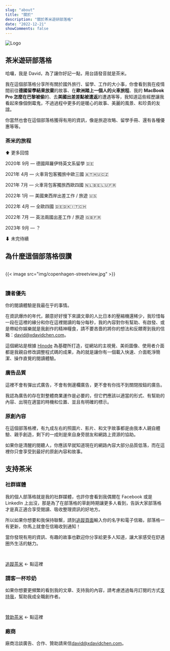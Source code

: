 ```yaml
---
slug: "about"
title: "關於"
description: "關於茶米遊研部落格"
date: "2022-12-21"
showComments: false
---
```


<p class="text-center"><img src="https://davidchen.world/img/main_hue71b649018e46ccd550224f6b3e95c81_214225_1400x1050_fill_q75_h2_box_smart1_3.webp" class="img-fluid w-50" alt="Logo"></p>

<!-- <center>Hinode is een blog thema voor Hugo, een open-source statische website generator.</center> -->

## 茶米遊研部落格
哈囉，我是 David，為了讓你好記一點，用台語發音就是茶米。

我在這個部落格分享所有關於國外旅行、留學、工作的大小事，你會看到我在疫情間前往**德國留學結果放棄**的故事、在**歐洲踏上一個人的火車旅程**、我的 **MacBook Pro 怎麼在巴黎被偷**的、去**美國出差差點被遣返**的遭遇等等，我知道這些經歷讓我看起來像個倒霉鬼，不過過程中更多的是暖心的故事、美麗的風景、和珍貴的友誼。

你當然也會在這個部落格獲得有用的資訊，像是旅遊攻略、留學手冊、還有各種優惠等等。

### 茶米的旅程

⬆ 更多回憶

2020年 9月 — 德國拜羅伊特英文系留學 🇩🇪

2021年 4月 — 火車背包客獨旅中歐三國 🇦🇹🇭🇺🇨🇿

2021年 7月 — 火車背包客獨旅西歐四國 🇳🇱🇧🇪🇱🇺🇫🇷

2022年 1月 — 美國東西岸出差工作 / 旅遊 🇺🇸

2022年 4月 — 全歐四國 🇩🇪🇩🇰🇮🇹🇨🇭

2022年 7月 — 英法兩國出差工作 / 旅遊 🇬🇧🇫🇷

2023年 9月 — ？

⬇ 未完待續

## 為什麼這個部落格很讚

<br>

<div class="mx-auto">
{{< image src="img/copenhagen-streetview.jpg" >}}
</div>

<br>

### 讀者優先

你的閱讀體驗是我最在乎的事情。

在資訊爆炸的年代，願意好好慢下來讀文章的人比日本的壓縮機還稀少，我珍惜每一段在這裡的緣分和你在這裡閱讀的每分每秒，我的內容對你有幫助、有啟發、或是帶給你娛樂就是我創作的精神糧食，請不要吝嗇的將你的想法和反饋寄到我的信箱：[david@xdavidchen.com](mailto:david@xdavidchen.com)。

這個網站是根據 [Hinode](https://github.com/markdumay/hugo-theme-hinode) 為基礎所打造，從網站的主視覺、美術圖像、使用者介面都是我親自修改調整程式碼的成果，為的就是讓你有一個載入快速、介面乾淨簡潔、操作直覺的閱讀體驗。

### 廣告品質

這裡不會有彈出式廣告，不會有側邊欄廣告，更不會有你找不到關閉按鈕的廣告。

我認為廣告的存在對整體商業運作是必要的，但它們應該以適當的形式、有幫助的內容、出現在適當的時機和位置、並且有明確的標示。

### 原創內容

在這個部落格裡，有九成左右的照圖片、影片、和文字故事都是由我本人親自體驗、親手創造，剩下的一成則是來自身旁朋友和網路上資源的協助。

如果你是清醒的閱聽人，你應該早就知道現在的網路內容大部分品質低落，而在這裡你只會享受到最好的原創內容和故事。

## 支持茶米

### 社群媒體

我的個人部落格就是我的社群媒體，也許你會看到我偶爾在 Facebook 或是 LinkedIn 上出沒，那是為了在部落格的草創時期讓更多人看到，告訴大家部落格才是真正適合享受閱讀、吸收整理資訊的好地方。

所以如果你想要和我保持聯繫，請到[追蹤頁面](https://xdavidchen.com/zh-tw/%E8%BF%BD%E8%B9%A4/)輸入你的名字和電子信箱，部落格一有更新，你馬上就會在信箱收到通知！

當你發現有用的資訊、有趣的故事也歡迎你分享給更多人知道，讓大家感受在舒適圈外生活的魅力。

<br>

[追蹤茶米](https://xdavidchen.com/zh-tw/%E8%BF%BD%E8%B9%A4/) ← 點這裡

### 請客一杯珍奶

如果你想要更頻繁的看到我的文章、支持我的內容，請考慮透過每月訂閱的方式[支持我](https://xdavidchen.gumroad.com/l/subscribe)，幫助我成全職創作者。

<br>

[贊助茶米](https://xdavidchen.gumroad.com/l/subscribe) ← 點這裡

### 廠商

廠商洽談廣告、合作、贊助請來信[david@xdavidchen.com](mailto:david@xdavidchen.com)。

<!--
<section class="section section-sm mt-5">
  <div class="container-fluid">
    <div class="row justify-content-center text-center">
    <div class="row justify-content-center text-center">
      <div class="col-lg-4">
        <i class="fa-brands fa-bootstrap fa-2xl"></i>
        <h2 class="h4">Bootstrap raamwerk</h2>
        <p>Bouw snelle websites geschikt voor mobiele en desktop schermen met Bootstrap 5. Pas de site eenvoudig aan met bronbestanden in Sass.</p>
      </div>
      <div class="col-lg-4">
        <i class="fa-solid fa-magnifying-glass fa-2xl"></i>
        <h2 class="h4">Volledig doorzoekbaar</h2>
        <p>Doorzoek je site met FlexSearch, een software bibliotheek zonder afhankelijkheden.</p>
      </div>
      <div class="col-lg-4">
      <i class="fa-solid fa-code fa-2xl"></i>
        <h2 class="h4">Ontwikkelgereedschap</h2>
        <p>Gebruik Node Package Manager om het bouwproces inclusief versiebeheer volledig te automatiseren.</p>
      </div>
    </div>
  </div>
</section>
-->


<!-- Overige functies:

* Reacties
* Sociale links
* Paginering
* Scrollspy
* Code markeren
* Kleuren aanpassen
* Internationalisering

Hinode is geinspireerd door de volgende thema's:

* [Blist](https://github.com/apvarun/blist-hugo-theme) - een blog thema voor Hugo op basis van Tailwind CSS.
* [Doks](https://github.com/h-enk/doks) - een Hugo thema voor het bouwen van veilige, snelle, en SEO-geoptimaliseerde documentatiesites, die je eenvoudig kunt actualiseren en aanpassen. -->